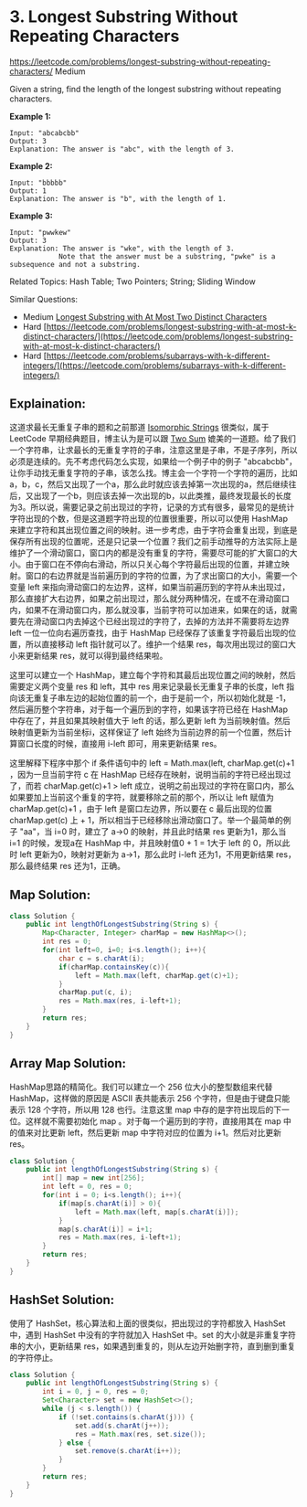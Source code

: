 # 3. Longest Substring Without Repeating Characters
<https://leetcode.com/problems/longest-substring-without-repeating-characters/>
Medium

Given a string, find the length of the longest substring without repeating characters.

**Example 1:**

    Input: "abcabcbb"
    Output: 3 
    Explanation: The answer is "abc", with the length of 3. 

**Example 2:**

    Input: "bbbbb"
    Output: 1
    Explanation: The answer is "b", with the length of 1.

**Example 3:**

    Input: "pwwkew"
    Output: 3
    Explanation: The answer is "wke", with the length of 3. 
                Note that the answer must be a substring, "pwke" is a subsequence and not a substring.

Related Topics: Hash Table; Two Pointers; String; Sliding Window

Similar Questions: 
* Medium [Longest Substring with At Most Two Distinct Characters](https://leetcode.com/problems/longest-substring-with-at-most-two-distinct-characters/)
* Hard [https://leetcode.com/problems/longest-substring-with-at-most-k-distinct-characters/](https://leetcode.com/problems/longest-substring-with-at-most-k-distinct-characters/)
* Hard [https://leetcode.com/problems/subarrays-with-k-different-integers/](https://leetcode.com/problems/subarrays-with-k-different-integers/)

## Explaination: 
这道求最长无重复子串的题和之前那道 [Isomorphic Strings](https://leetcode.com/problems/isomorphic-strings/) 很类似，属于 LeetCode 早期经典题目，博主认为是可以跟 [Two Sum](https://leetcode.com/problems/two-sum/) 媲美的一道题。给了我们一个字符串，让求最长的无重复字符的子串，注意这里是子串，不是子序列，所以必须是连续的。先不考虑代码怎么实现，如果给一个例子中的例子 "abcabcbb"，让你手动找无重复字符的子串，该怎么找。博主会一个字符一个字符的遍历，比如 a，b，c，然后又出现了一个a，那么此时就应该去掉第一次出现的a，然后继续往后，又出现了一个b，则应该去掉一次出现的b，以此类推，最终发现最长的长度为3。所以说，需要记录之前出现过的字符，记录的方式有很多，最常见的是统计字符出现的个数，但是这道题字符出现的位置很重要，所以可以使用 HashMap 来建立字符和其出现位置之间的映射。进一步考虑，由于字符会重复出现，到底是保存所有出现的位置呢，还是只记录一个位置？我们之前手动推导的方法实际上是维护了一个滑动窗口，窗口内的都是没有重复的字符，需要尽可能的扩大窗口的大小。由于窗口在不停向右滑动，所以只关心每个字符最后出现的位置，并建立映射。窗口的右边界就是当前遍历到的字符的位置，为了求出窗口的大小，需要一个变量 left 来指向滑动窗口的左边界，这样，如果当前遍历到的字符从未出现过，那么直接扩大右边界，如果之前出现过，那么就分两种情况，在或不在滑动窗口内，如果不在滑动窗口内，那么就没事，当前字符可以加进来，如果在的话，就需要先在滑动窗口内去掉这个已经出现过的字符了，去掉的方法并不需要将左边界 left 一位一位向右遍历查找，由于 HashMap 已经保存了该重复字符最后出现的位置，所以直接移动 left 指针就可以了。维护一个结果 res，每次用出现过的窗口大小来更新结果 res，就可以得到最终结果啦。

这里可以建立一个 HashMap，建立每个字符和其最后出现位置之间的映射，然后需要定义两个变量 res 和 left，其中 res 用来记录最长无重复子串的长度，left 指向该无重复子串左边的起始位置的前一个，由于是前一个，所以初始化就是 -1，然后遍历整个字符串，对于每一个遍历到的字符，如果该字符已经在 HashMap 中存在了，并且如果其映射值大于 left 的话，那么更新 left 为当前映射值。然后映射值更新为当前坐标i，这样保证了 left 始终为当前边界的前一个位置，然后计算窗口长度的时候，直接用 i-left 即可，用来更新结果 res。

这里解释下程序中那个 if 条件语句中的 left = Math.max(left, charMap.get(c)+1 ，因为一旦当前字符 c 在 HashMap 已经存在映射，说明当前的字符已经出现过了，而若 charMap.get(c)+1 > left 成立，说明之前出现过的字符在窗口内，那么如果要加上当前这个重复的字符，就要移除之前的那个，所以让 left 赋值为 charMap.get(c)+1 ，由于 left 是窗口左边界，所以要在 c 最后出现的位置 charMap.get(c) 上 + 1，所以相当于已经移除出滑动窗口了。举一个最简单的例子 "aa"，当 i=0 时，建立了 a->0 的映射，并且此时结果 res 更新为1，那么当 i=1 的时候，发现a在 HashMap 中，并且映射值0 + 1 = 1大于 left 的 0，所以此时 left 更新为0，映射对更新为 a->1，那么此时 i-left 还为1，不用更新结果 res，那么最终结果 res 还为1，正确。

## Map Solution: 

```java
class Solution {
    public int lengthOfLongestSubstring(String s) {
        Map<Character, Integer> charMap = new HashMap<>();
        int res = 0;
        for(int left=0, i=0; i<s.length(); i++){
            char c = s.charAt(i);
            if(charMap.containsKey(c)){
                left = Math.max(left, charMap.get(c)+1);
            }
            charMap.put(c, i);
            res = Math.max(res, i-left+1);
        }
        return res;
    }
}
```

## Array Map Solution: 
HashMap思路的精简化。我们可以建立一个 256 位大小的整型数组来代替 HashMap，这样做的原因是 ASCII 表共能表示 256 个字符，但是由于键盘只能表示 128 个字符，所以用 128 也行。注意这里 map 中存的是字符出现后的下一位。这样就不需要初始化 map 。对于每一个遍历到的字符，直接用其在 map 中的值来对比更新 left，然后更新 map 中字符对应的位置为 i+1。然后对比更新 res。


```java
class Solution {
    public int lengthOfLongestSubstring(String s) {
        int[] map = new int[256];
        int left = 0, res = 0;
        for(int i = 0; i<s.length(); i++){
            if(map[s.charAt(i)] > 0){
                left = Math.max(left, map[s.charAt(i)]);
            }
            map[s.charAt(i)] = i+1;
            res = Math.max(res, i-left+1);
        }
        return res;
    }
}
```

## HashSet Solution: 

使用了 HashSet，核心算法和上面的很类似，把出现过的字符都放入 HashSet 中，遇到 HashSet 中没有的字符就加入 HashSet 中。set 的大小就是非重复字符串的大小，更新结果 res，如果遇到重复的，则从左边开始删字符，直到删到重复的字符停止。

```java
class Solution {
    public int lengthOfLongestSubstring(String s) {
        int i = 0, j = 0, res = 0;
        Set<Character> set = new HashSet<>();
        while (j < s.length()) {
            if (!set.contains(s.charAt(j))) {
                set.add(s.charAt(j++));
                res = Math.max(res, set.size());
            } else {
                set.remove(s.charAt(i++));
            }
        }
        return res;
    }
}
```